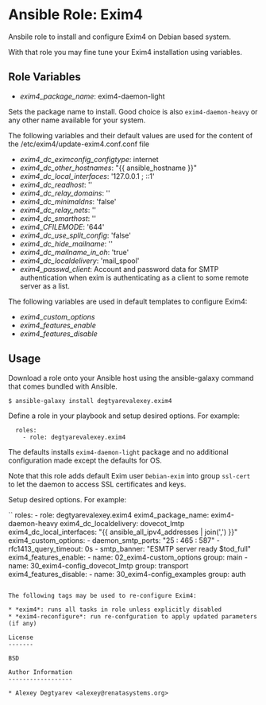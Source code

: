 Ansible Role: Exim4
===================

Ansbile role to install and configure Exim4 on Debian based system.

With that role you may fine tune your Exim4 installation using variables.

Role Variables
--------------

* *exim4_package_name*: exim4-daemon-light 

Sets the package name to install.  Good choice is also `exim4-daemon-heavy` or
any other name available for your system.

The following variables and their default values are used for the content of
the /etc/exim4/update-exim4.conf.conf file

* *exim4_dc_eximconfig_configtype*: internet
* *exim4_dc_other_hostnames*: "{{ ansible_hostname }}"
* *exim4_dc_local_interfaces*: '127.0.0.1 ; ::1'
* *exim4_dc_readhost*: ''
* *exim4_dc_relay_domains*: ''
* *exim4_dc_minimaldns*: 'false'
* *exim4_dc_relay_nets*: ''
* *exim4_dc_smarthost*: ''
* *exim4_CFILEMODE*: '644'
* *exim4_dc_use_split_config*: 'false'
* *exim4_dc_hide_mailname*: ''
* *exim4_dc_mailname_in_oh*: 'true'
* *exim4_dc_localdelivery*: 'mail_spool'
* *exim4_passwd_client*: Account and password data for SMTP authentication when
                         exim is authenticating as a client to some remote
                         server as a list.

The following variables are used in default templates to configure Exim4:

* *exim4_custom_options*
* *exim4_features_enable*
* *exim4_features_disable*

Usage
-----

Download a role onto your Ansible host using the ansible-galaxy command that
comes bundled with Ansible.

```
$ ansible-galaxy install degtyarevalexey.exim4
```

Define a role in your playbook and setup desired options.  For example:

```
  roles:
    - role: degtyarevalexey.exim4
```

The defaults installs `exim4-daemon-light` package and no additional
configuration made except the defaults for OS.

Note that this role adds default Exim user `Debian-exim` into group `ssl-cert`
to let the daemon to access SSL certificates and keys.

Setup desired options.  For example:

``
  roles:
    - role: degtyarevalexey.exim4
      exim4_package_name: exim4-daemon-heavy
      exim4_dc_localdelivery: dovecot_lmtp
      exim4_dc_local_interfaces: "{{ ansible_all_ipv4_addresses | join(',') }}"
      exim4_custom_options:
        - daemon_smtp_ports: "25 : 465 : 587"
        - rfc1413_query_timeout: 0s
        - smtp_banner: "ESMTP server ready $tod_full"
      exim4_features_enable:
        - name: 02_exim4-custom_options
          group: main
        - name: 30_exim4-config_dovecot_lmtp
          group: transport
      exim4_features_disable:
        - name: 30_exim4-config_examples
          group: auth

```

The following tags may be used to re-configure Exim4:

* *exim4*: runs all tasks in role unless explicitly disabled
* *exim4-reconfigure*: run re-confguration to apply updated parameters (if any)

License
-------

BSD

Author Information
------------------

* Alexey Degtyarev <alexey@renatasystems.org>
